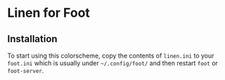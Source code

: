 # Linen for Foot

## Installation

To start using this colorscheme, copy the contents of `linen.ini` to
your `foot.ini` which is usually under `~/.config/foot/` and then
restart `foot` or `foot-server`.
